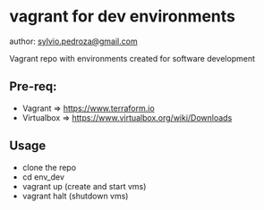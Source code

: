 # vagrant for dev environments
author: sylvio.pedroza@gmail.com

Vagrant repo with environments created for software development

## Pre-req:
- Vagrant => https://www.terraform.io
- Virtualbox =>  https://www.virtualbox.org/wiki/Downloads

## Usage
- clone the repo
- cd env_dev
- vagrant up (create and start vms)
- vagrant halt (shutdown vms)
